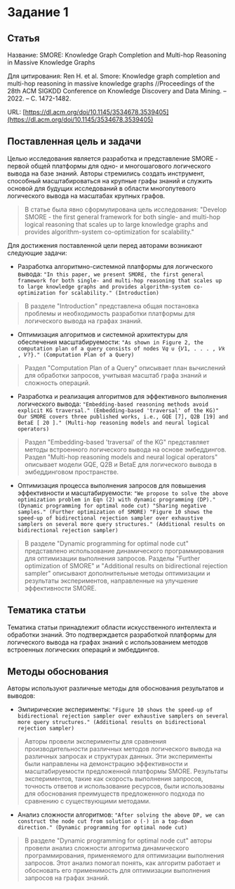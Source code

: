 # Задание 1

## Статья
Название: SMORE: Knowledge Graph Completion and Multi-hop Reasoning in Massive Knowledge Graphs

Для цитирования: Ren H. et al. Smore: Knowledge graph completion and multi-hop reasoning in massive knowledge graphs //Proceedings of the 28th ACM SIGKDD Conference on Knowledge Discovery and Data Mining. – 2022. – С. 1472-1482.

URL: [https://dl.acm.org/doi/10.1145/3534678.3539405](https://dl.acm.org/doi/10.1145/3534678.3539405)

## Поставленная цель и задачи

Целью исследования является разработка и представление SMORE - первой общей платформы для одно- и многошагового логического вывода на базе знаний. Авторы стремились создать инструмент, способный масштабироваться на крупные графы знаний и служить основой для будущих исследований в области многопутевого логического вывода на масштабах крупных графов.
> В статье была явно сформулирована цель исследования: "Develop SMORE - the first general framework for both single- and multi-hop logical reasoning that scales up to large knowledge graphs and provides algorithm-system co-optimization for scalability."

Для достижения поставленной цели перед авторами возникают следующие задачи:

- Разработка алгоритмно-системной платформы для логического вывода:
`"In this paper, we present SMORE, the first general framework for both single- and multi-hop reasoning that scales up to large knowledge graphs and provides algorithm-system co-optimization for scalability." (Introduction)`
> В разделе "Introduction" представлена общая постановка проблемы и необходимость разработки платформы для логического вывода на графах знаний.
- Оптимизация алгоритмов и системной архитектуры для обеспечения масштабируемости:
`"As shown in Figure 2, the computation plan of a query consists of nodes V𝑞 ∪ {𝑉1, . . . , 𝑉𝑘 , 𝑉?}." (Computation Plan of a Query)`
> Раздел "Computation Plan of a Query" описывает план вычислений для обработки запросов, учитывая масштаб графа знаний и сложность операций.
- Разработка и реализация алгоритмов для эффективного выполнения логического вывода:
`"Embedding-based reasoning methods avoid explicit KG traversal." (Embedding-based 'traversal' of the KG)" Our SMORE covers three published works, i.e., GQE [7], Q2B [19] and BetaE [ 20 ]." (Multi-hop reasoning models and neural logical operators)`
> Раздел "Embedding-based 'traversal' of the KG" представляет методы встроенного логического вывода на основе эмбеддингов.
> Раздел "Multi-hop reasoning models and neural logical operators" описывает модели GQE, Q2B и BetaE для логического вывода в эмбеддинговом пространстве.
- Оптимизация процесса выполнения запросов для повышения эффективности и масштабируемости:
`"We propose to solve the above optimization problem in Eqn (2) with dynamic programming (DP)." (Dynamic programming for optimal node cut) "Sharing negative samples." (Further optimization of SMORE) "Figure 10 shows the speed-up of bidirectional rejection sampler over exhaustive samplers on several more query structures." (Additional results on bidirectional rejection sampler)`
> В разделе "Dynamic programming for optimal node cut" представлено использование динамического программирования для оптимизации выполнения запросов.
> Разделы "Further optimization of SMORE" и "Additional results on bidirectional rejection sampler" описывают дополнительные методы оптимизации и результаты экспериментов, направленные на улучшение эффективности SMORE.

## Тематика статьи
Тематика статьи принадлежит области искусственного интеллекта и обработки знаний. Это подтверждается разработкой платформы для логического вывода на графах знаний с использованием методов встроенных логических операций и эмбеддингов.

## Методы обоснования

Авторы используют различные методы для обоснования результатов и выводов:

- Эмпирические эксперименты:
`"Figure 10 shows the speed-up of bidirectional rejection sampler over exhaustive samplers on several more query structures." (Additional results on bidirectional rejection sampler)`
> Авторы провели эксперименты для сравнения производительности различных методов логического вывода на различных запросах и структурах данных. Эти эксперименты были направлены на демонстрацию эффективности и масштабируемости предложенной платформы SMORE.
> Результаты экспериментов, такие как скорость выполнения запросов, точность ответов и использование ресурсов, были использованы для обоснования преимуществ предложенного подхода по сравнению с существующими методами.

- Анализ сложности алгоритмов:
`"After solving the above DP, we can construct the node cut from solution 𝑜 (·) in a top-down direction." (Dynamic programming for optimal node cut)`
> В разделе "Dynamic programming for optimal node cut" авторы провели анализ сложности алгоритма динамического программирования, применяемого для оптимизации выполнения запросов. Этот анализ помогал понять, как алгоритм работает и обосновать его применимость для оптимизации выполнения запросов на графах знаний.